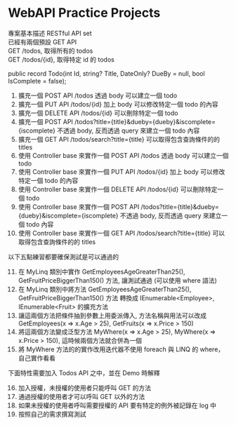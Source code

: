 # WebAPI Practice Projects
專案基本描述
RESTful API set  
已經有兩個預設 GET API  
GET /todos, 取得所有的 todos  
GET /todos/{id}, 取得特定 id 的 todos  

public record Todo(int Id, string? Title, DateOnly? DueBy = null, bool IsComplete = false);

1. 擴充一個 POST API /todos 透過 body 可以建立一個 todo
2. 擴充一個 PUT API /todos/{id} 加上 body 可以修改特定一個 todo 的內容
3. 擴充一個 DELETE API /todos/{id} 可以刪除特定一個 todo
4. 擴充一個 POST API /todos?title={title}&dueby={dueby}&iscomplete={iscomplete} 不透過 body, 反而透過 query 來建立一個 todo 內容 
5. 擴充一個 GET API /todos/search?title={title} 可以取得包含查詢條件的的 titles
6. 使用 Controller base 來實作一個 POST API /todos 透過 body 可以建立一個 todo
7. 使用 Controller base 來實作一個 PUT API /todos/{id} 加上 body 可以修改特定一個 todo 的內容
8. 使用 Controller base 來實作一個 DELETE API /todos/{id} 可以刪除特定一個 todo
9. 使用 Controller base 來實作一個 POST API /todos?title={title}&dueby={dueby}&iscomplete={iscomplete} 不透過 body, 反而透過 query 來建立一個 todo 內容
10. 使用 Controller base 來實作一個 GET API /todos/search?title={title} 可以取得包含查詢條件的的 titles

以下五點練習都要確保測試是可以通過的

11. 在 MyLinq 類別中實作 GetEmployeesAgeGreaterThan25(), GetFruitPriceBiggerThan150() 方法, 讓測試通過 (可以使用 where 語法)
12. 在 MyLinq 類別中將方法 GetEmployeesAgeGreaterThan25(), GetFruitPriceBiggerThan150() 方法 轉換成 IEnumerable<Employee\>, IEnumerable<Fruit\> 的擴充方法
13. 讓這兩個方法把條件抽到參數上用委派傳入, 方法名稱與用法可以改成  GetEmployees(x => x.Age > 25), GetFruits(x => x.Price > 150)
14. 將這兩個方法變成泛型方法  MyWhere(x => x.Age > 25), MyWhere(x => x.Price > 150), 這時候兩個方法就合併為一個
15. 將 MyWhere 方法的的實作改用迭代器不使用 foreach 與 LINQ 的 where，自己實作看看

下面特性需要加入 Todos API 之中，並在 Demo 時解釋  

16. 加入授權，未授權的使用者只能呼叫 GET 的方法
17. 通過授權的使用者才可以呼叫 GET 以外的方法
18. 如果未授權的使用者呼叫需要授權的 API 要有特定的例外被記錄在 log 中
19. 按照自己的需求撰寫測試
